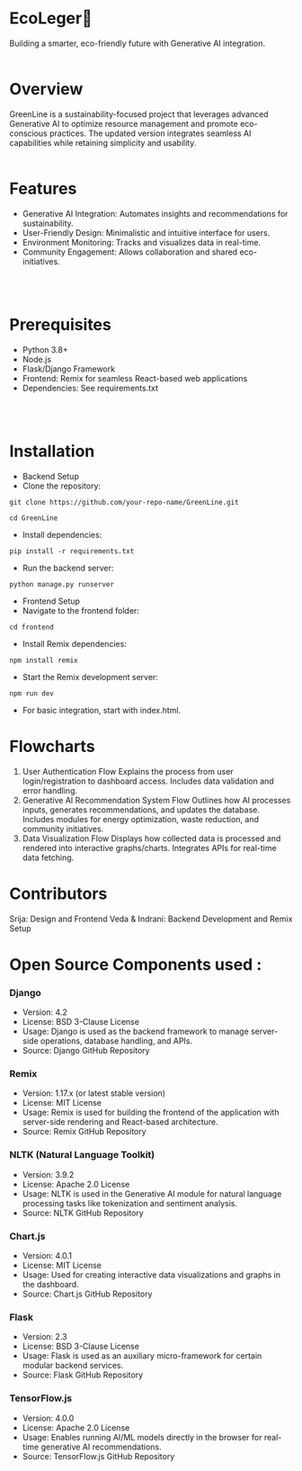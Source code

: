 # EcoLeger🌿
Building a smarter, eco-friendly future with Generative AI integration.
<br>
<br>
# Overview
GreenLine is a sustainability-focused project that leverages advanced Generative AI to optimize resource management and promote eco-conscious practices. The updated version integrates seamless AI capabilities while retaining simplicity and usability.
<br>
<br>

# Features
- Generative AI Integration: Automates insights and recommendations for sustainability.
- User-Friendly Design: Minimalistic and intuitive interface for users.
- Environment Monitoring: Tracks and visualizes data in real-time.
- Community Engagement: Allows collaboration and shared eco-initiatives.
<br>
<br>

# Prerequisites
- Python 3.8+
- Node.js
- Flask/Django Framework
- Frontend: Remix for seamless React-based web applications
- Dependencies: See requirements.txt
<br>
<br>

# Installation
- Backend Setup
- Clone the repository:
```
git clone https://github.com/your-repo-name/GreenLine.git
```
```
cd GreenLine
```
- Install dependencies:
```
pip install -r requirements.txt  
```
- Run the backend server:
```
python manage.py runserver  
```
- Frontend Setup
 - Navigate to the frontend folder:
  ```
  cd frontend  
  ```
- Install Remix dependencies:
```
npm install remix  
```
- Start the Remix development server:
```
npm run dev 
```
- For basic integration, start with index.html.

 
# Flowcharts
1. User Authentication Flow
Explains the process from user login/registration to dashboard access.
Includes data validation and error handling.
2. Generative AI Recommendation System Flow
Outlines how AI processes inputs, generates recommendations, and updates the database.
Includes modules for energy optimization, waste reduction, and community initiatives.
3. Data Visualization Flow
Displays how collected data is processed and rendered into interactive graphs/charts.
Integrates APIs for real-time data fetching.
# Contributors
Srija: Design and Frontend
Veda & Indrani: Backend Development and Remix Setup

# Open Source Components used : 
### Django
- Version: 4.2
- License: BSD 3-Clause License
- Usage: Django is used as the backend framework to manage server-side operations, database handling, and APIs.
- Source: Django GitHub Repository
### Remix
- Version: 1.17.x (or latest stable version)
- License: MIT License
- Usage: Remix is used for building the frontend of the application with server-side rendering and React-based architecture.
- Source: Remix GitHub Repository
### NLTK (Natural Language Toolkit)
- Version: 3.9.2
- License: Apache 2.0 License
- Usage: NLTK is used in the Generative AI module for natural language processing tasks like tokenization and sentiment analysis.
- Source: NLTK GitHub Repository
### Chart.js
- Version: 4.0.1
- License: MIT License
- Usage: Used for creating interactive data visualizations and graphs in the dashboard.
- Source: Chart.js GitHub Repository
### Flask
- Version: 2.3
- License: BSD 3-Clause License
- Usage: Flask is used as an auxiliary micro-framework for certain modular backend services.
- Source: Flask GitHub Repository
### TensorFlow.js
- Version: 4.0.0
- License: Apache 2.0 License
- Usage: Enables running AI/ML models directly in the browser for real-time generative AI recommendations.
- Source: TensorFlow.js GitHub Repository

